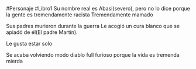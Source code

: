 #Personaje #Libro1 
Su nombre real es Abasi(severo), pero no lo dice porque la gente es tremendamente racista
Tremendamente mamado

Sus padres murieron durante la guerra
Le acogió un cura blanco que se apiadó de él(El padre Martín).

Le gusta estar solo

Se acaba volviendo modo diablo full furioso porque la vida es tremenda mierda


